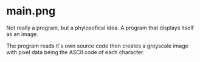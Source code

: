 # main.png

Not really a program, but a phylosofical idea.
A program that displays itself as an image.

The program reads it's own source code then creates a greyscale image with pixel data being the
ASCII code of each character.
